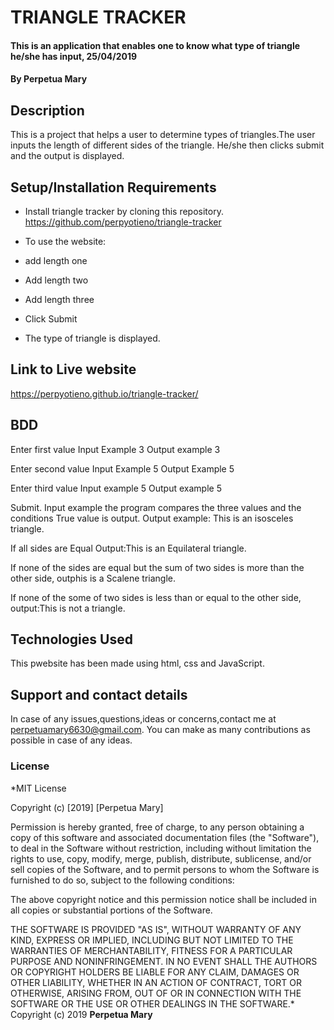 # TRIANGLE TRACKER
#### This is an application that enables one to know what type of triangle he/she has input, 25/04/2019
#### By **Perpetua Mary**
## Description
This is a project that helps a user to determine types of triangles.The user inputs the length of different sides of the triangle. He/she then clicks submit and the output is displayed.
## Setup/Installation Requirements
* Install triangle tracker by cloning this repository.
https://github.com/perpyotieno/triangle-tracker


* To use the website:
* add length one
* Add length two
* Add length three
* Click Submit
* The type of triangle is displayed.

## Link to Live website
https://perpyotieno.github.io/triangle-tracker/

## BDD
Enter first value
Input Example 3
Output example 3

Enter second value
Input Example 5
Output Example 5

Enter third value
Input example 5
Output example 5

Submit.
Input example the program compares the three values and the conditions
True value is output. Output example: This is an isosceles triangle.

If all sides are Equal
Output:This is an Equilateral triangle.

If none of the sides are equal but the sum of two sides is more than the other side, outphis is a Scalene triangle.

If none of the some of two sides is less than or equal to the other side, output:This is not a triangle.

## Technologies Used
This pwebsite has been made using html, css and JavaScript.
## Support and contact details
In case of any issues,questions,ideas or concerns,contact me at perpetuamary6630@gmail.com. You can make as many contributions as possible in case of any ideas.
### License
*MIT License

Copyright (c) [2019] [Perpetua Mary]

Permission is hereby granted, free of charge, to any person obtaining a copy
of this software and associated documentation files (the "Software"), to deal
in the Software without restriction, including without limitation the rights
to use, copy, modify, merge, publish, distribute, sublicense, and/or sell
copies of the Software, and to permit persons to whom the Software is
furnished to do so, subject to the following conditions:

The above copyright notice and this permission notice shall be included in all
copies or substantial portions of the Software.

THE SOFTWARE IS PROVIDED "AS IS", WITHOUT WARRANTY OF ANY KIND, EXPRESS OR
IMPLIED, INCLUDING BUT NOT LIMITED TO THE WARRANTIES OF MERCHANTABILITY,
FITNESS FOR A PARTICULAR PURPOSE AND NONINFRINGEMENT. IN NO EVENT SHALL THE
AUTHORS OR COPYRIGHT HOLDERS BE LIABLE FOR ANY CLAIM, DAMAGES OR OTHER
LIABILITY, WHETHER IN AN ACTION OF CONTRACT, TORT OR OTHERWISE, ARISING FROM,
OUT OF OR IN CONNECTION WITH THE SOFTWARE OR THE USE OR OTHER DEALINGS IN THE
SOFTWARE.*
Copyright (c) 2019 **Perpetua Mary**
